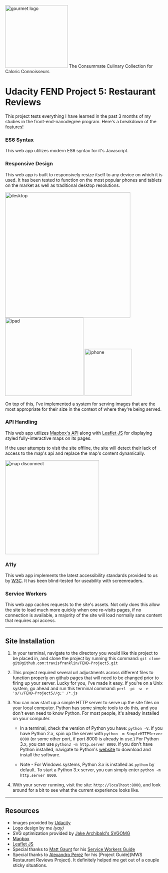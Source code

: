 <img src="https://travisfranklin.github.io/FEND-Project5/img/logo.svg" alt="gourmet logo" width="200px">
The Consummate Culinary Collection for Caloric Connoisseurs

# Udacity FEND Project 5: Restaurant Reviews

This project tests everything I have learned in the past 3 months of my studies in the front-end-nanodegree program. Here's a breakdown of the features!

### ES6 Syntax

This web app utilizes modern ES6 syntax for it's Javascript.

### Responsive Design

This web app is built to responsively resize itself to any device on which it is used. It has been tested to function on the most popular phones and tablets on the market as well as traditional desktop resolutions.

<img src="https://travisfranklin.github.io/FEND-Project5/img/desktop.png" alt="desktop" width="400px">
<img src="https://travisfranklin.github.io/FEND-Project5/img/ipad.png" alt="ipad" width="250px">
<img src="https://travisfranklin.github.io/FEND-Project5/img/iphone.png" alt="iphone" width="150px">

On top of this, I've implemented a system for serving images that are the most appropriate for their size in the context of where they're being served.

### API Handling

This web app utilizes [Mapbox's API](https://docs.mapbox.com/api/) along with [Leaflet JS](https://leafletjs.com/) for displaying styled fully-interactive maps on its pages.

If the user attempts to visit the site offline, the site will detect their lack of access to the map's api and replace the map's content dynamically.

<img src="https://travisfranklin.github.io/FEND-Project5/img/mapdisconnect.png" alt="map disconnect" width="300px">

### A11y

This web app implements the latest accessibility standards provided to us by [W3C](https://www.w3.org/standards/webdesign/accessibility). It has been blind-tested for useability with screenreaders.

### Service Workers

This web app caches requests to the site's assets. Not only does this allow the site to load much more quickly when one re-visits pages, if no connection is available, a majority of the site will load normally sans content that requires api access.

---

## Site Installation

1. In your terminal, navigate to the directory you would like this project to be placed in, and clone the project by running this command:
```git clone git@github.com:travisfranklin/FEND-Project5.git```

2. This project required several url adjustments across different files to function properly on github pages that will need to be changed prior to firing up your server. Lucky for you, I've made it easy. If you're on a Unix system, go ahead and run this terminal command:
```perl -pi -w -e 's/\/FEND-Project5//g;' /*.js```

3. You can now start up a simple HTTP server to serve up the site files on your local computer. Python has some simple tools to do this, and you don't even need to know Python. For most people, it's already installed on your computer.

    * In a terminal, check the version of Python you have: `python -V`. If you have Python 2.x, spin up the server with `python -m SimpleHTTPServer 8000` (or some other port, if port 8000 is already in use.) For Python 3.x, you can use `python3 -m http.server 8000`. If you don't have Python installed, navigate to Python's [website](https://www.python.org/) to download and install the software.

    * Note -  For Windows systems, Python 3.x is installed as `python` by default. To start a Python 3.x server, you can simply enter `python -m http.server 8000`.
    
4. With your server running, visit the site: `http://localhost:8000`, and look around for a bit to see what the current experience looks like.

---

## Resources

* Images provided by [Udacity](http://www.Udacity.com)
* Logo design by me _(yay)_
* SVG optimization provided by [Jake Archibald's SVGOMG](https://jakearchibald.github.io/svgomg/)
* [Mapbox](https://mapbox.com/)
* [Leaflet JS](https://leafletjs.com/)
* Special thanks to [Matt Gaunt](https://www.gauntface.com/blog/) for his [Service Workers Guide](https://developers.google.com/web/fundamentals/primers/service-workers/)
* Special thanks to [Alexandro Perez](https://github.com/AlexandroPerez) for his [Project Guide](MWS Restaurant Reviews Project). It definitely helped me get out of a couple sticky situations.
